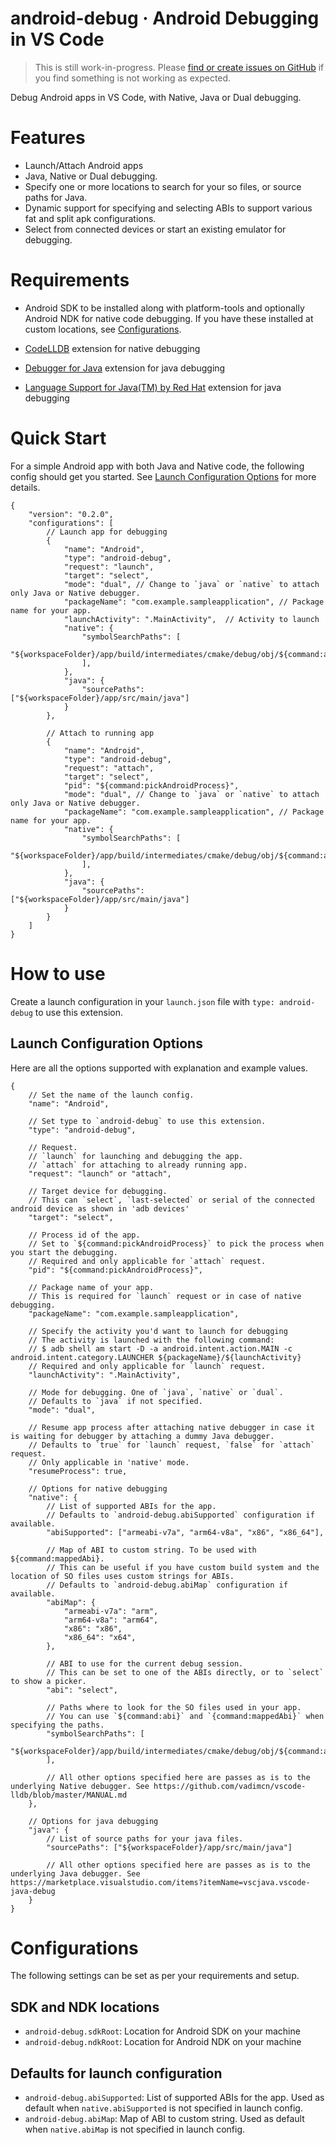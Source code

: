 # android-debug · Android Debugging in VS Code

> This is still work-in-progress. Please [find or create issues on GitHub](https://github.com/nisargjhaveri/vscode-android-debug/issues) if you find something is not working as expected.

Debug Android apps in VS Code, with Native, Java or Dual debugging.

# Features
- Launch/Attach Android apps
- Java, Native or Dual debugging.
- Specify one or more locations to search for your so files, or source paths for Java.
- Dynamic support for specifying and selecting ABIs to support various fat and split apk configurations.
- Select from connected devices or start an existing emulator for debugging.

# Requirements
- Android SDK to be installed along with platform-tools and optionally Android NDK for native code debugging. If you have these installed at custom locations, see [Configurations](#configurations).

- [CodeLLDB](https://marketplace.visualstudio.com/items?itemName=vadimcn.vscode-lldb) extension for native debugging

- [Debugger for Java](https://marketplace.visualstudio.com/items?itemName=vscjava.vscode-java-debug) extension for java debugging
- [Language Support for Java(TM) by Red Hat](https://marketplace.visualstudio.com/items?itemName=redhat.java) extension for java debugging

# Quick Start

For a simple Android app with both Java and Native code, the following config should get you started. See [Launch Configuration Options](#launch-configuration-options) for more details.

```jsonc
{
    "version": "0.2.0",
    "configurations": [
        // Launch app for debugging
        {
            "name": "Android",
            "type": "android-debug",
            "request": "launch",
            "target": "select",
            "mode": "dual", // Change to `java` or `native` to attach only Java or Native debugger.
            "packageName": "com.example.sampleapplication", // Package name for your app.
            "launchActivity": ".MainActivity",  // Activity to launch
            "native": {
                "symbolSearchPaths": [
                    "${workspaceFolder}/app/build/intermediates/cmake/debug/obj/${command:abi}/",
                ],
            },
            "java": {
                "sourcePaths": ["${workspaceFolder}/app/src/main/java"]
            }
        },

        // Attach to running app
        {
            "name": "Android",
            "type": "android-debug",
            "request": "attach",
            "target": "select",
            "pid": "${command:pickAndroidProcess}",
            "mode": "dual", // Change to `java` or `native` to attach only Java or Native debugger.
            "packageName": "com.example.sampleapplication", // Package name for your app.
            "native": {
                "symbolSearchPaths": [
                    "${workspaceFolder}/app/build/intermediates/cmake/debug/obj/${command:abi}/",
                ],
            },
            "java": {
                "sourcePaths": ["${workspaceFolder}/app/src/main/java"]
            }
        }
    ]
}
```

# How to use

Create a launch configuration in your `launch.json` file with `type: android-debug` to use this extension.

## Launch Configuration Options
Here are all the options supported with explanation and example values.

```jsonc
{
    // Set the name of the launch config.
    "name": "Android",

    // Set type to `android-debug` to use this extension.
    "type": "android-debug",

    // Request.
    // `launch` for launching and debugging the app.
    // `attach` for attaching to already running app.
    "request": "launch" or "attach",

    // Target device for debugging.
    // This can `select`, `last-selected` or serial of the connected android device as shown in 'adb devices'
    "target": "select",

    // Process id of the app.
    // Set to `${command:pickAndroidProcess}` to pick the process when you start the debugging.
    // Required and only applicable for `attach` request.
    "pid": "${command:pickAndroidProcess}",

    // Package name of your app.
    // This is required for `launch` request or in case of native debugging.
    "packageName": "com.example.sampleapplication",

    // Specify the activity you'd want to launch for debugging
    // The activity is launched with the following command:
    // $ adb shell am start -D -a android.intent.action.MAIN -c android.intent.category.LAUNCHER ${packageName}/${launchActivity}
    // Required and only applicable for `launch` request.
    "launchActivity": ".MainActivity",

    // Mode for debugging. One of `java`, `native` or `dual`.
    // Defaults to `java` if not specified.
    "mode": "dual",

    // Resume app process after attaching native debugger in case it is waiting for debugger by attaching a dummy Java debugger.
    // Defaults to `true` for `launch` request, `false` for `attach` request.
    // Only applicable in 'native' mode.
    "resumeProcess": true,

    // Options for native debugging
    "native": {
        // List of supported ABIs for the app.
        // Defaults to `android-debug.abiSupported` configuration if available.
        "abiSupported": ["armeabi-v7a", "arm64-v8a", "x86", "x86_64"],

        // Map of ABI to custom string. To be used with ${command:mappedAbi}.
        // This can be useful if you have custom build system and the location of SO files uses custom strings for ABIs.
        // Defaults to `android-debug.abiMap` configuration if available.
        "abiMap": {
            "armeabi-v7a": "arm",
            "arm64-v8a": "arm64",
            "x86": "x86",
            "x86_64": "x64",
        },

        // ABI to use for the current debug session.
        // This can be set to one of the ABIs directly, or to `select` to show a picker.
        "abi": "select",

        // Paths where to look for the SO files used in your app.
        // You can use `${command:abi}` and `{command:mappedAbi}` when specifying the paths.
        "symbolSearchPaths": [
            "${workspaceFolder}/app/build/intermediates/cmake/debug/obj/${command:abi}/",
        ],

        // All other options specified here are passes as is to the underlying Native debugger. See https://github.com/vadimcn/vscode-lldb/blob/master/MANUAL.md
    },

    // Options for java debugging
    "java": {
        // List of source paths for your java files.
        "sourcePaths": ["${workspaceFolder}/app/src/main/java"]

        // All other options specified here are passes as is to the underlying Java debugger. See https://marketplace.visualstudio.com/items?itemName=vscjava.vscode-java-debug
    }
}
```

# Configurations
The following settings can be set as per your requirements and setup.

## SDK and NDK locations
* `android-debug.sdkRoot`: Location for Android SDK on your machine
* `android-debug.ndkRoot`: Location for Android NDK on your machine

## Defaults for launch configuration
* `android-debug.abiSupported`: List of supported ABIs for the app. Used as default when `native.abiSupported` is not specified in launch config.
* `android-debug.abiMap`: Map of ABI to custom string. Used as default when `native.abiMap` is not specified in launch config.
